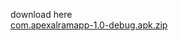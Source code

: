 download here
<br>
[com.apexalramapp-1.0-debug.apk.zip](https://github.com/giglancer/ApexAlarm/files/9348571/com.apexalramapp-1.0-debug.apk.zip)
